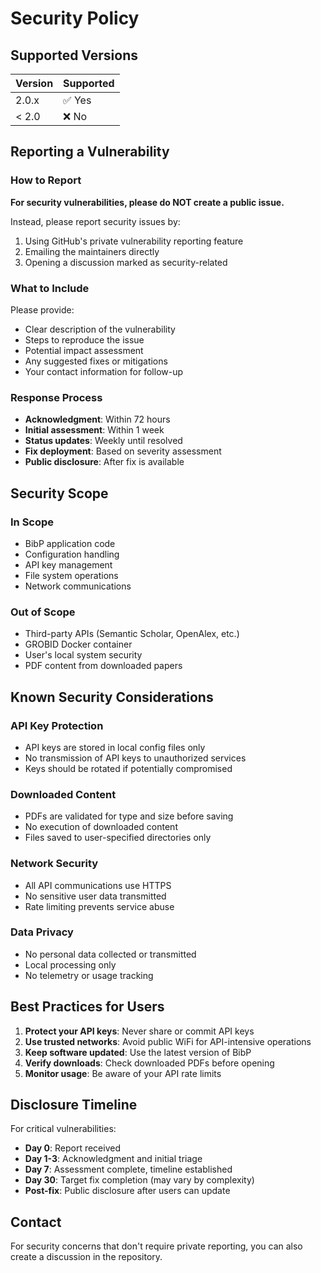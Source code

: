 # Security Policy

## Supported Versions

| Version | Supported          |
| ------- | ------------------ |
| 2.0.x   | ✅ Yes            |
| < 2.0   | ❌ No             |

## Reporting a Vulnerability

### How to Report

**For security vulnerabilities, please do NOT create a public issue.**

Instead, please report security issues by:
1. Using GitHub's private vulnerability reporting feature
2. Emailing the maintainers directly
3. Opening a discussion marked as security-related

### What to Include

Please provide:
- Clear description of the vulnerability
- Steps to reproduce the issue
- Potential impact assessment
- Any suggested fixes or mitigations
- Your contact information for follow-up

### Response Process

- **Acknowledgment**: Within 72 hours
- **Initial assessment**: Within 1 week  
- **Status updates**: Weekly until resolved
- **Fix deployment**: Based on severity assessment
- **Public disclosure**: After fix is available

## Security Scope

### In Scope
- BibP application code
- Configuration handling
- API key management
- File system operations
- Network communications

### Out of Scope
- Third-party APIs (Semantic Scholar, OpenAlex, etc.)
- GROBID Docker container
- User's local system security
- PDF content from downloaded papers

## Known Security Considerations

### API Key Protection
- API keys are stored in local config files only
- No transmission of API keys to unauthorized services
- Keys should be rotated if potentially compromised

### Downloaded Content
- PDFs are validated for type and size before saving
- No execution of downloaded content
- Files saved to user-specified directories only

### Network Security
- All API communications use HTTPS
- No sensitive user data transmitted
- Rate limiting prevents service abuse

### Data Privacy
- No personal data collected or transmitted
- Local processing only
- No telemetry or usage tracking

## Best Practices for Users

1. **Protect your API keys**: Never share or commit API keys
2. **Use trusted networks**: Avoid public WiFi for API-intensive operations
3. **Keep software updated**: Use the latest version of BibP
4. **Verify downloads**: Check downloaded PDFs before opening
5. **Monitor usage**: Be aware of your API rate limits

## Disclosure Timeline

For critical vulnerabilities:
- **Day 0**: Report received
- **Day 1-3**: Acknowledgment and initial triage
- **Day 7**: Assessment complete, timeline established
- **Day 30**: Target fix completion (may vary by complexity)
- **Post-fix**: Public disclosure after users can update

## Contact

For security concerns that don't require private reporting, you can also create a discussion in the repository.
